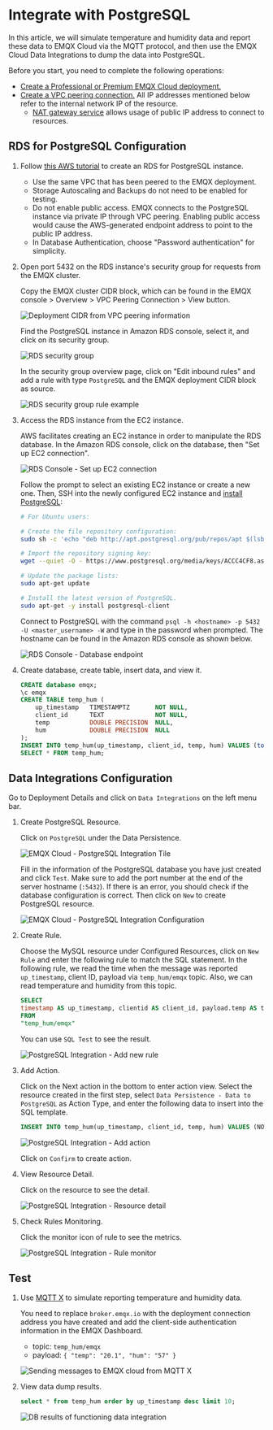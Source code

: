 # Integrate with PostgreSQL

In this article, we will simulate temperature and humidity data and report these data to EMQX Cloud via the MQTT protocol, and then use the EMQX Cloud Data Integrations to dump the data into PostgreSQL.

Before you start, you need to complete the following operations:

- [Create a Professional or Premium EMQX Cloud deployment.](../deployments/create_deployment.md)
- [Create a VPC peering connection.](../deployments/vpc_peering.md) All IP addresses mentioned below refer to the internal network IP of the resource.
  - [NAT gateway service](../vas/nat-gateway.md) allows usage of public IP address to connect to resources.

## RDS for PostgreSQL Configuration

1. Follow [this AWS tutorial](https://aws.amazon.com/getting-started/hands-on/create-connect-postgresql-db/) to create an RDS for PostgreSQL instance.

    - Use the same VPC that has been peered to the EMQX deployment.
    - Storage Autoscaling and Backups do not need to be enabled for testing.
    - Do not enable public access. EMQX connects to the PostgreSQL instance via private IP through VPC peering. Enabling public access would cause the AWS-generated endpoint address to point to the public IP address.
    - In Database Authentication, choose "Password authentication" for simplicity.

2. Open port 5432 on the RDS instance's security group for requests from the EMQX cluster.

    Copy the EMQX cluster CIDR block, which can be found in the EMQX console > Overview > VPC Peering Connection > View button.

    ![Deployment CIDR from VPC peering information](./_assets/deployment_cidr_vpc_peering.png)

    Find the PostgreSQL instance in Amazon RDS console, select it, and click on its security group.

    ![RDS security group](./_assets/rds_psql_sg.png)

    In the security group overview page, click on "Edit inbound rules" and add a rule with type `PostgreSQL` and the EMQX deployment CIDR block as source.

    ![RDS security group rule example](./_assets/rds_psql_sg_rule.png)

3. Access the RDS instance from the EC2 instance.

    AWS facilitates creating an EC2 instance in order to manipulate the RDS database. In the Amazon RDS console, click on the database, then "Set up EC2 connection".

    ![RDS Console - Set up EC2 connection](./_assets/rds_psql_ec2_connection.png)

    Follow the prompt to select an existing EC2 instance or create a new one. Then, SSH into the newly configured EC2 instance and [install PostgreSQL](https://www.postgresql.org/download/linux/ubuntu/):

    ```bash
    # For Ubuntu users:

    # Create the file repository configuration:
    sudo sh -c 'echo "deb http://apt.postgresql.org/pub/repos/apt $(lsb_release -cs)-pgdg main" > /etc/apt/sources.list.d/pgdg.list'

    # Import the repository signing key:
    wget --quiet -O - https://www.postgresql.org/media/keys/ACCC4CF8.asc | sudo apt-key add -

    # Update the package lists:
    sudo apt-get update

    # Install the latest version of PostgreSQL.
    sudo apt-get -y install postgresql-client
    ```

    Connect to PostgreSQL with the command `psql -h <hostname> -p 5432 -U <master_username> -W` and type in the password when prompted. The hostname can be found in the Amazon RDS console as shown below.

    ![RDS Console - Database endpoint](_assets/rds_psql_db_endpoint.png)

4. Create database, create table, insert data, and view it.

    ```sql
    CREATE database emqx;
    \c emqx
    CREATE TABLE temp_hum (
        up_timestamp   TIMESTAMPTZ       NOT NULL,
        client_id      TEXT              NOT NULL,
        temp           DOUBLE PRECISION  NULL,
        hum            DOUBLE PRECISION  NULL
    );
    INSERT INTO temp_hum(up_timestamp, client_id, temp, hum) VALUES (to_timestamp(1603963414), 'temp_hum-001', 19.1, 55);
    SELECT * FROM temp_hum;
    ```

## Data Integrations Configuration

Go to Deployment Details and click on `Data Integrations` on the left menu bar.

1. Create PostgreSQL Resource.

    Click on `PostgreSQL` under the Data Persistence.

    ![EMQX Cloud - PostgreSQL Integration Tile](./_assets/rds_psql_integration_tile.png)

    Fill in the information of the PostgreSQL database you have just created and click `Test`. Make sure to add the port number at the end of the server hostname (`:5432`). If there is an error, you should check if the database configuration is correct. Then click on `New` to create PostgreSQL resource.

    ![EMQX Cloud - PostgreSQL Integration Configuration](./_assets/rds_psql_integration_config.png)

2. Create Rule.

    Choose the MySQL resource under Configured Resources, click on `New Rule` and enter the following rule to match the SQL statement. In the following rule, we read the time when the message was reported `up_timestamp`, client ID, payload via `temp_hum/emqx` topic. Also, we can read temperature and humidity from this topic.

    ```sql
    SELECT
    timestamp AS up_timestamp, clientid AS client_id, payload.temp AS temp, payload.hum AS hum  
    FROM
    "temp_hum/emqx"
    ```

    You can use `SQL Test` to see the result.

    ![PostgreSQL Integration - Add new rule](./_assets/postgresql_new_rule.png)

3. Add Action.

    Click on the Next action in the bottom to enter action view. Select the resource created in the first step, select `Data Persistence - Data to PostgreSQL` as Action Type, and enter the following data to insert into the SQL template.

    ```sql
    INSERT INTO temp_hum(up_timestamp, client_id, temp, hum) VALUES (NOW(), ${client_id}, ${temp}, ${hum})
    ```

    ![PostgreSQL Integration - Add action](./_assets/postgresql_new_action.png)

    Click on `Confirm` to create action.

4. View Resource Detail.

    Click on the resource to see the detail.

    ![PostgreSQL Integration - Resource detail](./_assets/rds_psql_resource_detail.png)

5. Check Rules Monitoring.

    Click the monitor icon of rule to see the metrics.

    ![PostgreSQL Integration - Rule monitor](./_assets/rds_psql_rule_monitor.png)

## Test

1. Use [MQTT X](https://mqttx.app/) to simulate reporting temperature and humidity data.

    You need to replace `broker.emqx.io` with the deployment connection address you have created and add the client-side authentication information in the EMQX Dashboard.

    - topic: `temp_hum/emqx`
    - payload: `{ "temp": "20.1", "hum": "57" }`

    ![Sending messages to EMQX cloud from MQTT X](./_assets/rds_psql_mqttx.png)

2. View data dump results.

    ```sql
    select * from temp_hum order by up_timestamp desc limit 10;
    ```

    ![DB results of functioning data integration](./_assets/rds_psql_integration_db_results.png)
